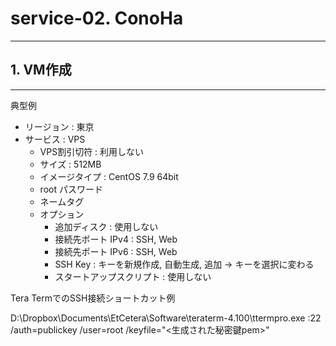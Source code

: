 # service-02. ConoHa
________________________________________
## 1. VM作成
________________________________________
典型例

- リージョン : 東京
- サービス : VPS
    - VPS割引切符 : 利用しない
    - サイズ : 512MB
    - イメージタイプ : CentOS 7.9 64bit
    - root パスワード
    - ネームタグ
    - オプション
        - 追加ディスク : 使用しない
        - 接続先ポート IPv4 : SSH, Web
        - 接続先ポート IPv6 : SSH, Web
        - SSH Key : キーを新規作成, 自動生成, 追加 -> キーを選択に変わる
        - スタートアップスクリプト : 使用しない

Tera TermでのSSH接続ショートカット例

D:\Dropbox\Documents\EtCetera\Software\teraterm-4.100\ttermpro.exe <ip>:22 /auth=publickey /user=root /keyfile="<生成された秘密鍵pem>"

